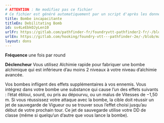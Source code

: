```yaml
---
# ATTENTION : Ne modifiez pas ce fichier
# Ce fichier est généré automatiquement par un script d'après les données du module Foundry VTT officiel et de sa traduction
title: Bombe incapacitante
titleEn: Debilitating Bomb
id: sv4LeEbkOJyLen10
urlFr: https://gitlab.com/pathfinder-fr/foundryvtt-pathfinder2-fr/-/blob/master/data/feats/sv4LeEbkOJyLen10.htm
urlEn: https://gitlab.com/hooking/foundry-vtt---pathfinder-2e/-/blob/master/packs/data/feats.db/debilitating-bomb.json
layout: dons
---
```

**Fréquence** une fois par round

**Déclencheur** Vous utilisez Alchimie rapide pour fabriquer une bombe alchimique qui est inférieure d’au moins 2 niveaux à votre niveau d’alchimie avancée.

Vos bombes infligent des effets supplémentaires à vos ennemis. Vous intégrez dans votre bombe une substance qui cause l’un des effets suivants : l’état ébloui, sourd, ou pris au dépourvu, ou un malus de Vitesses de −1,50 m. Si vous réussissez votre attaque avec la bombe, la cible doit réussir un jet de sauvegarde de Vigueur ou se trouver sous l’effet choisi jusqu’au début de votre prochain tour. Ce jet de sauvegarde utilise votre DD de classe (même si quelqu’un d’autre que vous lance la bombe).
